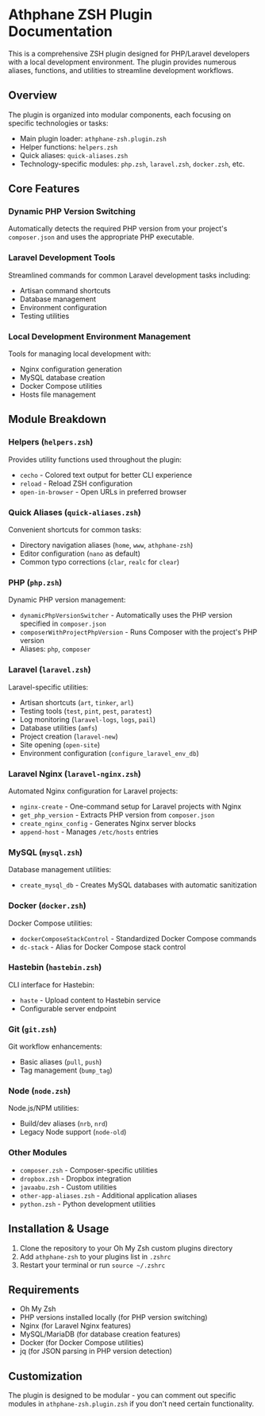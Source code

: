 # Athphane ZSH Plugin Documentation

This is a comprehensive ZSH plugin designed for PHP/Laravel developers with a local development environment. The plugin provides numerous aliases, functions, and utilities to streamline development workflows.

## Overview

The plugin is organized into modular components, each focusing on specific technologies or tasks:

- Main plugin loader: `athphane-zsh.plugin.zsh`
- Helper functions: `helpers.zsh`
- Quick aliases: `quick-aliases.zsh`
- Technology-specific modules: `php.zsh`, `laravel.zsh`, `docker.zsh`, etc.

## Core Features

### Dynamic PHP Version Switching
Automatically detects the required PHP version from your project's `composer.json` and uses the appropriate PHP executable.

### Laravel Development Tools
Streamlined commands for common Laravel development tasks including:
- Artisan command shortcuts
- Database management
- Environment configuration
- Testing utilities

### Local Development Environment Management
Tools for managing local development with:
- Nginx configuration generation
- MySQL database creation
- Docker Compose utilities
- Hosts file management

## Module Breakdown

### Helpers (`helpers.zsh`)
Provides utility functions used throughout the plugin:

- `cecho` - Colored text output for better CLI experience
- `reload` - Reload ZSH configuration
- `open-in-browser` - Open URLs in preferred browser

### Quick Aliases (`quick-aliases.zsh`)
Convenient shortcuts for common tasks:

- Directory navigation aliases (`home`, `www`, `athphane-zsh`)
- Editor configuration (`nano` as default)
- Common typo corrections (`clar`, `realc` for `clear`)

### PHP (`php.zsh`)
Dynamic PHP version management:

- `dynamicPhpVersionSwitcher` - Automatically uses the PHP version specified in `composer.json`
- `composerWithProjectPhpVersion` - Runs Composer with the project's PHP version
- Aliases: `php`, `composer`

### Laravel (`laravel.zsh`)
Laravel-specific utilities:

- Artisan shortcuts (`art`, `tinker`, `arl`)
- Testing tools (`test`, `pint`, `pest`, `paratest`)
- Log monitoring (`laravel-logs`, `logs`, `pail`)
- Database utilities (`amfs`)
- Project creation (`laravel-new`)
- Site opening (`open-site`)
- Environment configuration (`configure_laravel_env_db`)

### Laravel Nginx (`laravel-nginx.zsh`)
Automated Nginx configuration for Laravel projects:

- `nginx-create` - One-command setup for Laravel projects with Nginx
- `get_php_version` - Extracts PHP version from `composer.json`
- `create_nginx_config` - Generates Nginx server blocks
- `append-host` - Manages `/etc/hosts` entries

### MySQL (`mysql.zsh`)
Database management utilities:

- `create_mysql_db` - Creates MySQL databases with automatic sanitization

### Docker (`docker.zsh`)
Docker Compose utilities:

- `dockerComposeStackControl` - Standardized Docker Compose commands
- `dc-stack` - Alias for Docker Compose stack control

### Hastebin (`hastebin.zsh`)
CLI interface for Hastebin:

- `haste` - Upload content to Hastebin service
- Configurable server endpoint

### Git (`git.zsh`)
Git workflow enhancements:

- Basic aliases (`pull`, `push`)
- Tag management (`bump_tag`)

### Node (`node.zsh`)
Node.js/NPM utilities:

- Build/dev aliases (`nrb`, `nrd`)
- Legacy Node support (`node-old`)

### Other Modules
- `composer.zsh` - Composer-specific utilities
- `dropbox.zsh` - Dropbox integration
- `javaabu.zsh` - Custom utilities
- `other-app-aliases.zsh` - Additional application aliases
- `python.zsh` - Python development utilities

## Installation & Usage

1. Clone the repository to your Oh My Zsh custom plugins directory
2. Add `athphane-zsh` to your plugins list in `.zshrc`
3. Restart your terminal or run `source ~/.zshrc`

## Requirements

- Oh My Zsh
- PHP versions installed locally (for PHP version switching)
- Nginx (for Laravel Nginx features)
- MySQL/MariaDB (for database creation features)
- Docker (for Docker Compose utilities)
- jq (for JSON parsing in PHP version detection)

## Customization

The plugin is designed to be modular - you can comment out specific modules in `athphane-zsh.plugin.zsh` if you don't need certain functionality.
